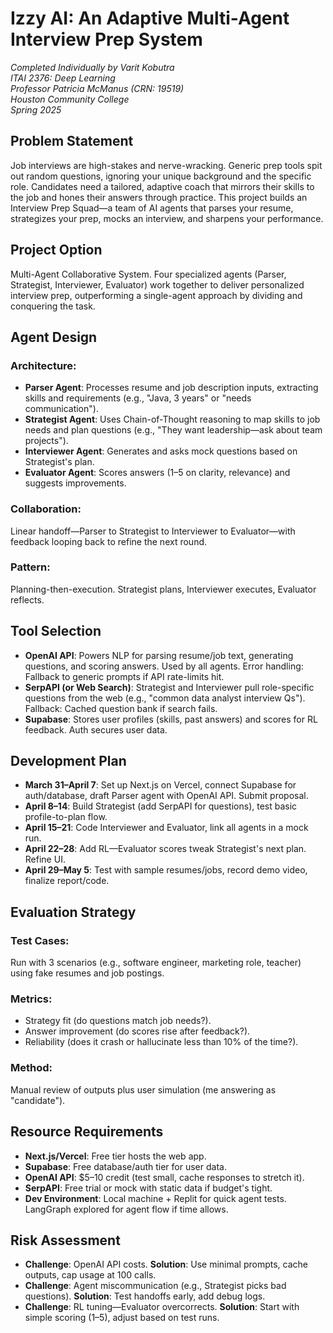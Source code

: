 # Izzy AI: An Adaptive Multi-Agent Interview Prep System

_Completed Individually by Varit Kobutra_  
_ITAI 2376: Deep Learning_  
_Professor Patricia McManus (CRN: 19519)_  
_Houston Community College_  
_Spring 2025_

## Problem Statement

Job interviews are high-stakes and nerve-wracking. Generic prep tools spit out random questions, ignoring your unique background and the specific role. Candidates need a tailored, adaptive coach that mirrors their skills to the job and hones their answers through practice. This project builds an Interview Prep Squad—a team of AI agents that parses your resume, strategizes your prep, mocks an interview, and sharpens your performance.

## Project Option

Multi-Agent Collaborative System. Four specialized agents (Parser, Strategist, Interviewer, Evaluator) work together to deliver personalized interview prep, outperforming a single-agent approach by dividing and conquering the task.

## Agent Design

### Architecture:

- **Parser Agent**: Processes resume and job description inputs, extracting skills and requirements (e.g., "Java, 3 years" or "needs communication").
- **Strategist Agent**: Uses Chain-of-Thought reasoning to map skills to job needs and plan questions (e.g., "They want leadership—ask about team projects").
- **Interviewer Agent**: Generates and asks mock questions based on Strategist's plan.
- **Evaluator Agent**: Scores answers (1–5 on clarity, relevance) and suggests improvements.

### Collaboration:

Linear handoff—Parser to Strategist to Interviewer to Evaluator—with feedback looping back to refine the next round.

### Pattern:

Planning-then-execution. Strategist plans, Interviewer executes, Evaluator reflects.

## Tool Selection

- **OpenAI API**: Powers NLP for parsing resume/job text, generating questions, and scoring answers. Used by all agents. Error handling: Fallback to generic prompts if API rate-limits hit.
- **SerpAPI (or Web Search)**: Strategist and Interviewer pull role-specific questions from the web (e.g., "common data analyst interview Qs"). Fallback: Cached question bank if search fails.
- **Supabase**: Stores user profiles (skills, past answers) and scores for RL feedback. Auth secures user data.

## Development Plan

- **March 31–April 7**: Set up Next.js on Vercel, connect Supabase for auth/database, draft Parser agent with OpenAI API. Submit proposal.
- **April 8–14**: Build Strategist (add SerpAPI for questions), test basic profile-to-plan flow.
- **April 15–21**: Code Interviewer and Evaluator, link all agents in a mock run.
- **April 22–28**: Add RL—Evaluator scores tweak Strategist's next plan. Refine UI.
- **April 29–May 5**: Test with sample resumes/jobs, record demo video, finalize report/code.

## Evaluation Strategy

### Test Cases:

Run with 3 scenarios (e.g., software engineer, marketing role, teacher) using fake resumes and job postings.

### Metrics:

- Strategy fit (do questions match job needs?).
- Answer improvement (do scores rise after feedback?).
- Reliability (does it crash or hallucinate less than 10% of the time?).

### Method:

Manual review of outputs plus user simulation (me answering as "candidate").

## Resource Requirements

- **Next.js/Vercel**: Free tier hosts the web app.
- **Supabase**: Free database/auth tier for user data.
- **OpenAI API**: $5–10 credit (test small, cache responses to stretch it).
- **SerpAPI**: Free trial or mock with static data if budget's tight.
- **Dev Environment**: Local machine + Replit for quick agent tests. LangGraph explored for agent flow if time allows.

## Risk Assessment

- **Challenge**: OpenAI API costs. **Solution**: Use minimal prompts, cache outputs, cap usage at 100 calls.
- **Challenge**: Agent miscommunication (e.g., Strategist picks bad questions). **Solution**: Test handoffs early, add debug logs.
- **Challenge**: RL tuning—Evaluator overcorrects. **Solution**: Start with simple scoring (1–5), adjust based on test runs.
